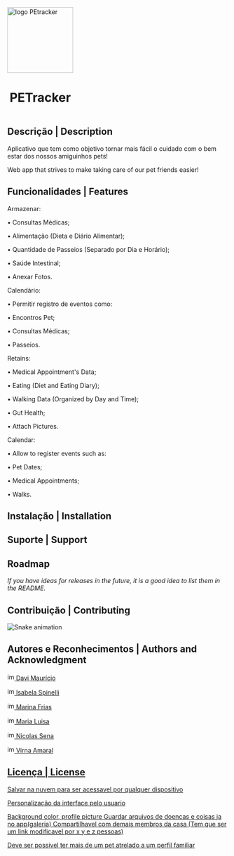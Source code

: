 <div style="display: inline-block">
<img src="https://grupofdsapp.atlassian.net/rest/api/2/universal_avatar/view/type/project/avatar/10401?size=xxlarge" alt="logo PEtracker"   height="150px" width="150px"/>

<div align="center">  <strong> <h1> PETracker </h1> </strong> </div>
  
</div>

## Descrição | Description 
Aplicativo que tem como objetivo tornar mais fácil o cuidado com o bem estar dos nossos amiguinhos pets!

Web app that strives to make taking care of our pet friends easier!

## Funcionalidades | Features

Armazenar:

• Consultas Médicas; 

• Alimentação (Dieta e Diário Alimentar); 

• Quantidade de Passeios (Separado por Dia e Horário);

• Saúde Intestinal;

• Anexar Fotos.

Calendário:

• Permitir registro de eventos como:

  • Encontros Pet;
  
  • Consultas Médicas;
  
  • Passeios.
  
Retains:

• Medical Appointment's Data;

• Eating (Diet and Eating Diary);

• Walking Data (Organized by Day and Time);

• Gut Health;

• Attach Pictures.

Calendar:

• Allow to register events such as:

  • Pet Dates;
  
  • Medical Appointments;
  
  • Walks.

## Instalação | Installation

## Suporte | Support

## Roadmap
*If you have ideas for releases in the future, it is a good idea to list them in the README.*

## Contribuição | Contributing
![Snake animation](https://github.com/bela975/PETracker/blob/output/github-contribution-grid-snake.svg)

## Autores e Reconhecimentos | Authors and Acknowledgment

<img src="https://cdn-icons-png.flaticon.com/512/733/733553.png" alt="img github" href="https://github.com/DaviMauricio"  height="16px" width="16px"/><a href="https://github.com/DaviMauricio"> Davi Maurício </a>

<img src="https://cdn-icons-png.flaticon.com/512/733/733553.png" alt="img github" href="https://github.com/DaviMauricio"  height="16px" width="16px"/><a href="https://github.com/bela975"> Isabela Spinelli

<img src="https://cdn-icons-png.flaticon.com/512/733/733553.png" alt="img github" href="https://github.com/DaviMauricio"  height="16px" width="16px"/><a href="https://github.com/MarinaFFSC"> Marina Frias

<img src="https://cdn-icons-png.flaticon.com/512/733/733553.png" alt="img github" href="https://github.com/DaviMauricio"  height="16px" width="16px"/><a href="https://github.com/MaluArr"> Maria Luisa

<img src="https://cdn-icons-png.flaticon.com/512/733/733553.png" alt="img github" href="https://github.com/DaviMauricio"  height="16px" width="16px"/><a href="https://github.com/NicolasSenna"> Nicolas Sena

<img src="https://cdn-icons-png.flaticon.com/512/733/733553.png" alt="img github" href="https://github.com/DaviMauricio"  height="16px" width="16px"/><a href="https://github.com/virnaamaral"> Virna Amaral

## Licença | License

Salvar na nuvem para ser acessavel por qualquer dispositivo 

  Personalização da interface pelo usuario

  Background color, profile picture 
Guardar arquivos de doencas e coisas ja no app(galeria) 
Compartilhavel com demais membros da casa
(Tem que ser um link modificavel por x y e z pessoas) 

Deve ser possivel ter mais de um pet atrelado a um perfil familiar 
